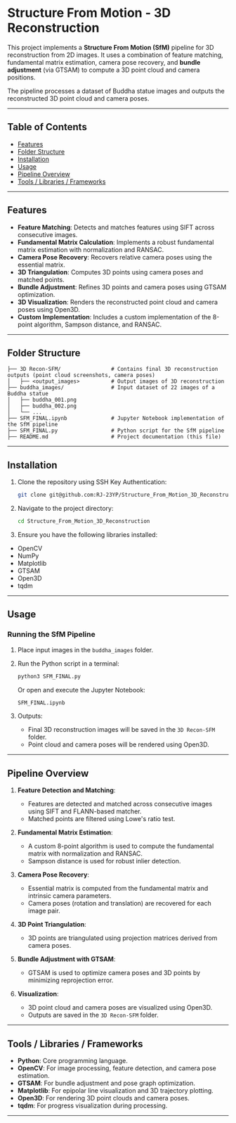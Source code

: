 
# Structure From Motion - 3D Reconstruction

This project implements a **Structure From Motion (SfM)** pipeline for 3D reconstruction from 2D images. It uses a combination of feature matching, fundamental matrix estimation, camera pose recovery, and **bundle adjustment** (via GTSAM) to compute a 3D point cloud and camera positions. 

The pipeline processes a dataset of Buddha statue images and outputs the reconstructed 3D point cloud and camera poses.

---

## Table of Contents

- [Features](#features)
- [Folder Structure](#folder-structure)
- [Installation](#installation)
- [Usage](#usage)
- [Pipeline Overview](#pipeline-overview)
- [Tools / Libraries / Frameworks](#Tools/Libraries/Frameworks)

---

## Features

- **Feature Matching**: Detects and matches features using SIFT across consecutive images.
- **Fundamental Matrix Calculation**: Implements a robust fundamental matrix estimation with normalization and RANSAC.
- **Camera Pose Recovery**: Recovers relative camera poses using the essential matrix.
- **3D Triangulation**: Computes 3D points using camera poses and matched points.
- **Bundle Adjustment**: Refines 3D points and camera poses using GTSAM optimization.
- **3D Visualization**: Renders the reconstructed point cloud and camera poses using Open3D.
- **Custom Implementation**: Includes a custom implementation of the 8-point algorithm, Sampson distance, and RANSAC.

---

## Folder Structure

```plaintext
├── 3D Recon-SFM/                # Contains final 3D reconstruction outputs (point cloud screenshots, camera poses)
│   ├── <output_images>          # Output images of 3D reconstruction
├── buddha_images/               # Input dataset of 22 images of a Buddha statue
│   ├── buddha_001.png
│   ├── buddha_002.png
│   └── ...
├── SFM_FINAL.ipynb              # Jupyter Notebook implementation of the SfM pipeline
├── SFM_FINAL.py                 # Python script for the SfM pipeline
├── README.md                    # Project documentation (this file)
```

---

## Installation

1. Clone the repository using SSH Key Authentication:
   ```bash
   git clone git@github.com:RJ-23YP/Structure_From_Motion_3D_Reconstruction.git
   ```
2. Navigate to the project directory:
   ```bash
   cd Structure_From_Motion_3D_Reconstruction
   ```
3.  Ensure you have the following libraries installed:
   - OpenCV
   - NumPy
   - Matplotlib
   - GTSAM
   - Open3D
   - tqdm

---

## Usage

### Running the SfM Pipeline

1. Place input images in the `buddha_images` folder.
2. Run the Python script in a terminal:
   ```bash
   python3 SFM_FINAL.py
   ```
   Or open and execute the Jupyter Notebook:
   ```bash
   SFM_FINAL.ipynb
   ```

3. Outputs:
   - Final 3D reconstruction images will be saved in the `3D Recon-SFM` folder.
   - Point cloud and camera poses will be rendered using Open3D.

---

## Pipeline Overview

1. **Feature Detection and Matching**:
   - Features are detected and matched across consecutive images using SIFT and FLANN-based matcher.
   - Matched points are filtered using Lowe's ratio test.

2. **Fundamental Matrix Estimation**:
   - A custom 8-point algorithm is used to compute the fundamental matrix with normalization and RANSAC.
   - Sampson distance is used for robust inlier detection.

3. **Camera Pose Recovery**:
   - Essential matrix is computed from the fundamental matrix and intrinsic camera parameters.
   - Camera poses (rotation and translation) are recovered for each image pair.

4. **3D Point Triangulation**:
   - 3D points are triangulated using projection matrices derived from camera poses.

5. **Bundle Adjustment with GTSAM**:
   - GTSAM is used to optimize camera poses and 3D points by minimizing reprojection error.

6. **Visualization**:
   - 3D point cloud and camera poses are visualized using Open3D.
   - Outputs are saved in the `3D Recon-SFM` folder.

---

## Tools / Libraries / Frameworks

- **Python**: Core programming language.
- **OpenCV**: For image processing, feature detection, and camera pose estimation.
- **GTSAM**: For bundle adjustment and pose graph optimization.
- **Matplotlib**: For epipolar line visualization and 3D trajectory plotting.
- **Open3D**: For rendering 3D point clouds and camera poses.
- **tqdm**: For progress visualization during processing.

---
